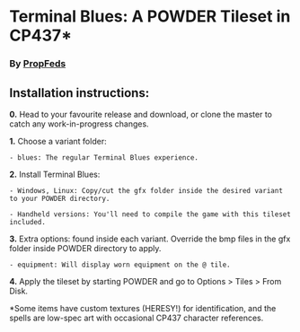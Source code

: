 # Terminal Blues: A POWDER Tileset in CP437*
### By [PropFeds](https://deviantart.com/propfeds)

## Installation instructions:
**0.** Head to your favourite release and download, or clone the master to catch any work-in-progress changes.

**1.** Choose a variant folder:

    - blues: The regular Terminal Blues experience.

**2.** Install Terminal Blues:

    - Windows, Linux: Copy/cut the gfx folder inside the desired variant to your POWDER directory.
    
    - Handheld versions: You'll need to compile the game with this tileset included.

**3.** Extra options: found inside each variant. Override the bmp files in the gfx folder inside POWDER directory to apply.

    - equipment: Will display worn equipment on the @ tile.

**4.** Apply the tileset by starting POWDER and go to Options > Tiles > From Disk.



*Some items have custom textures (HERESY!) for identification, and the spells are low-spec art with occasional CP437 character references.
